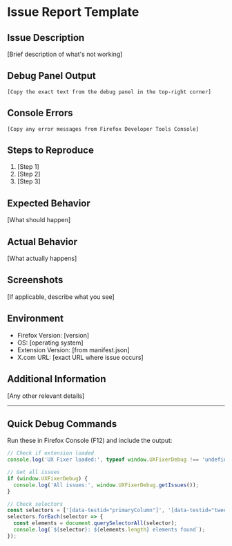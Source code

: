 # Issue Report Template

## Issue Description
[Brief description of what's not working]

## Debug Panel Output
```
[Copy the exact text from the debug panel in the top-right corner]
```

## Console Errors
```
[Copy any error messages from Firefox Developer Tools Console]
```

## Steps to Reproduce
1. [Step 1]
2. [Step 2]
3. [Step 3]

## Expected Behavior
[What should happen]

## Actual Behavior
[What actually happens]

## Screenshots
[If applicable, describe what you see]

## Environment
- Firefox Version: [version]
- OS: [operating system]
- Extension Version: [from manifest.json]
- X.com URL: [exact URL where issue occurs]

## Additional Information
[Any other relevant details]

---

## Quick Debug Commands
Run these in Firefox Console (F12) and include the output:

```javascript
// Check if extension loaded
console.log('UX Fixer loaded:', typeof window.UXFixerDebug !== 'undefined');

// Get all issues
if (window.UXFixerDebug) {
  console.log('All issues:', window.UXFixerDebug.getIssues());
}

// Check selectors
const selectors = ['[data-testid="primaryColumn"]', '[data-testid="tweet"]', '[data-testid="like"]'];
selectors.forEach(selector => {
  const elements = document.querySelectorAll(selector);
  console.log(`${selector}: ${elements.length} elements found`);
});
``` 